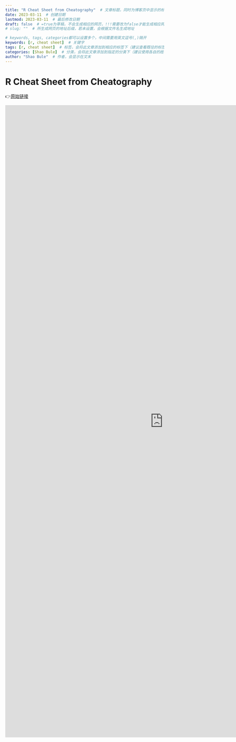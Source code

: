 ```yaml
---
title: "R Cheat Sheet from Cheatography"  # 文章标题，同时为博客页中显示的标题
date: 2023-03-11  # 创建日期
lastmod: 2023-03-11  # 最后修改日期
draft: false  # =true为草稿，不会生成相应的网页，!!!需要改为false才能生成相应网页!!!
# slug: ""  # 所生成网页的地址后缀，若未设置，会根据文件名生成地址

# keywords, tags, categories都可以设置多个，中间需要用英文逗号(,)隔开
keywords: [r, cheat sheet]  # 关键字
tags: [r, cheat sheet]  # 标签，会将此文章添加到相应的标签下（建议查看既往的标签，防止相同含义的不同标签）
categories: [Shao Bule]  # 分类，会将此文章添加到指定的分类下（建议使用各自的姓名，且只设置一个分类）
author: "Shao Bule"  # 作者，会显示在文末
---
```


# R Cheat Sheet from Cheatography

  :point_right:[原始链接](https://cheatography.com/tag/r/)

<Iframe src="https://cheatography.com/tag/r/"; width="1000" height="2000"  scrolling="yes" frameborder="0"></iframe>